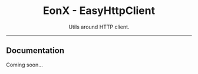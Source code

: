 <div align="center">
    <h1>EonX - EasyHttpClient</h1>
    <p>Utils around HTTP client.</p>
</div>

---

## Documentation

Coming soon...
